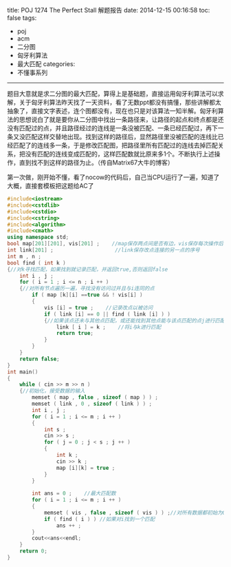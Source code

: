 title: POJ 1274 The Perfect Stall 解题报告
date: 2014-12-15 00:16:58
toc: false
tags: 
 - poj
 - acm
 - 二分图
 - 匈牙利算法
 - 最大匹配
categories:
 - 不懂事系列
---
题目大意就是求二分图的最大匹配，算得上是基础题，直接运用匈牙利算法可以求解，关于匈牙利算法昨天找了一天资料，看了无数ppt都没有搞懂，那些讲解都太抽象了，直接文字表述，连个图都没有，现在也只是对该算法一知半解。匈牙利算法的思想说白了就是要你从二分图中找出一条路径来，让路径的起点和终点都是还没有匹配过的点，并且路径经过的连线是一条没被匹配、一条已经匹配过，再下一条又没匹配这样交替地出现。找到这样的路径后，显然路径里没被匹配的连线比已经匹配了的连线多一条，于是修改匹配图，把路径里所有匹配过的连线去掉匹配关系，把没有匹配的连线变成匹配的，这样匹配数就比原来多1个。不断执行上述操作，直到找不到这样的路径为止。（传自Matrix67大牛的博客）

第一次做，刚开始不懂，看了nocow的代码后，自己当CPU运行了一遍，知道了大概，直接套模板把这题给AC了
<!--more-->
``` C++
#include<iostream>
#include<cstdlib>
#include<cstdio>
#include<cstring>
#include<algorithm>
#include<cmath>
using namespace std;
bool map[201][201], vis[201] ;    //map保存两点间是否有边，vis保存每次操作后该数是否操作过
int link[201] ;                    //link保存改点连接的另一点的序号
int m , n ;
bool find ( int k ) 
{//对k寻找匹配，如果找到就记录匹配，并返回true,否则返回false
    int i , j ;
    for ( i = 1 ; i <= n ; i ++ )
    {//对所有节点遍历一遍，寻找没有访问过并且与i连同的点
        if ( map [k][i] ==true && ! vis[i] )
        {
            vis [i] = true ;    //记录改点以被访问
            if ( link [i] == 0 || find ( link [i] ) )
            {//如果该点还未与其他点匹配，或还能找到其他点能与该点匹配的点j进行匹配，即存在增广路
                link [ i ] = k ;    //将i与k进行匹配
                return true;
            }
        }
    }
    return false;
}
int main()
{
    while ( cin >> m >> n ) 
    {//初始化，接受数据的输入
        memset ( map , false , sizeof ( map ) ) ;
        memset ( link , 0 , sizeof ( link ) ) ;
        int i , j ;
        for ( i = 1 ; i <= m ; i ++ )
        {
            int s ;
            cin >> s ;
            for ( j = 0 ; j < s ; j ++ )
            {
                int k ;
                cin >> k ;
                map [i][k] = true ;
            }
        }
 
        int ans = 0 ;    //最大匹配数
        for ( i = 1 ; i <= m ; i ++ )
        {
            memset ( vis , false , sizeof ( vis ) ) ;//对所有数据都初始为0，表明数据还没有试探
            if ( find ( i ) ) //如果对i找到一个匹配
                ans ++ ;
        }
        cout<<ans<<endl;
    }
    return 0;
}
```